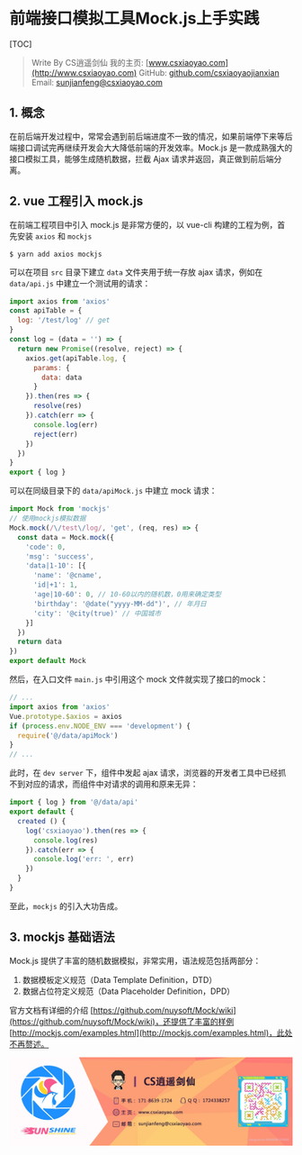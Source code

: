 # 前端接口模拟工具Mock.js上手实践

[TOC]

> Write By CS逍遥剑仙
> 我的主页: [www.csxiaoyao.com](http://www.csxiaoyao.com)
> GitHub: [github.com/csxiaoyaojianxian](https://github.com/csxiaoyaojianxian)
> Email: sunjianfeng@csxiaoyao.com   



## 1. 概念

在前后端开发过程中，常常会遇到前后端进度不一致的情况，如果前端停下来等后端接口调试完再继续开发会大大降低前端的开发效率。Mock.js 是一款成熟强大的接口模拟工具，能够生成随机数据，拦截 Ajax 请求并返回，真正做到前后端分离。

## 2. vue 工程引入 mock.js

在前端工程项目中引入 mock.js 是非常方便的，以 vue-cli 构建的工程为例，首先安装 `axios` 和 `mockjs`

```Shell
$ yarn add axios mockjs
```

可以在项目 `src` 目录下建立 `data` 文件夹用于统一存放 ajax 请求，例如在 `data/api.js` 中建立一个测试用的请求：

```javascript
import axios from 'axios'
const apiTable = {
  log: '/test/log' // get
}
const log = (data = '') => {
  return new Promise((resolve, reject) => {
    axios.get(apiTable.log, {
      params: {
        data: data
      }
    }).then(res => {
      resolve(res)
    }).catch(err => {
      console.log(err)
      reject(err)
    })
  })
}
export { log }
```

可以在同级目录下的 `data/apiMock.js` 中建立 mock 请求：

```javascript
import Mock from 'mockjs'
// 使用mockjs模拟数据
Mock.mock(/\/test\/log/, 'get', (req, res) => {
  const data = Mock.mock({
    'code': 0,
    'msg': 'success',
    'data|1-10': [{
      'name': '@cname',
      'id|+1': 1,
      'age|10-60': 0, // 10-60以内的随机数，0用来确定类型
      'birthday': '@date("yyyy-MM-dd")', // 年月日
      'city': '@city(true)' // 中国城市
    }]
  })
  return data
})
export default Mock
```

然后，在入口文件 `main.js` 中引用这个 mock 文件就实现了接口的mock：

```javascript
// ...
import axios from 'axios'
Vue.prototype.$axios = axios
if (process.env.NODE_ENV === 'development') {
  require('@/data/apiMock')
}
// ...
```

此时，在 `dev server` 下，组件中发起 ajax 请求，浏览器的开发者工具中已经抓不到对应的请求，而组件中对请求的调用和原来无异：

```javascript
import { log } from '@/data/api'
export default {
  created () {
    log('csxiaoyao').then(res => {
      console.log(res)
    }).catch(err => {
      console.log('err: ', err)
    })
  }
}
```

至此，`mockjs` 的引入大功告成。

## 3. mockjs 基础语法

Mock.js 提供了丰富的随机数据模拟，非常实用，语法规范包括两部分：

1. 数据模板定义规范（Data Template Definition，DTD）
2. 数据占位符定义规范（Data Placeholder Definition，DPD）

官方文档有详细的介绍 [https://github.com/nuysoft/Mock/wiki](https://github.com/nuysoft/Mock/wiki)，还提供了丰富的样例 [http://mockjs.com/examples.html](http://mockjs.com/examples.html)，此处不再赘述。



![](https://raw.githubusercontent.com/csxiaoyaojianxian/ImageHosting/master/img/sign.jpg)